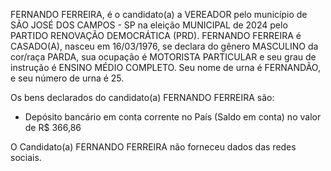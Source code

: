FERNANDO FERREIRA, é o candidato(a) a VEREADOR pelo município de SÃO JOSÉ DOS CAMPOS - SP na eleição MUNICIPAL de 2024 pelo PARTIDO RENOVAÇÃO DEMOCRÁTICA (PRD). FERNANDO FERREIRA é CASADO(A), nasceu em 16/03/1976, se declara do gênero MASCULINO da cor/raça PARDA, sua ocupação é MOTORISTA PARTICULAR e seu grau de instrução é ENSINO MÉDIO COMPLETO. Seu nome de urna é FERNANDÃO, e seu número de urna é 25.

Os bens declarados do candidato(a) FERNANDO FERREIRA são: 
- Depósito bancário em conta corrente no País (Saldo em conta) no valor de R$ 366,86

O Candidato(a) FERNANDO FERREIRA não forneceu dados das redes sociais.